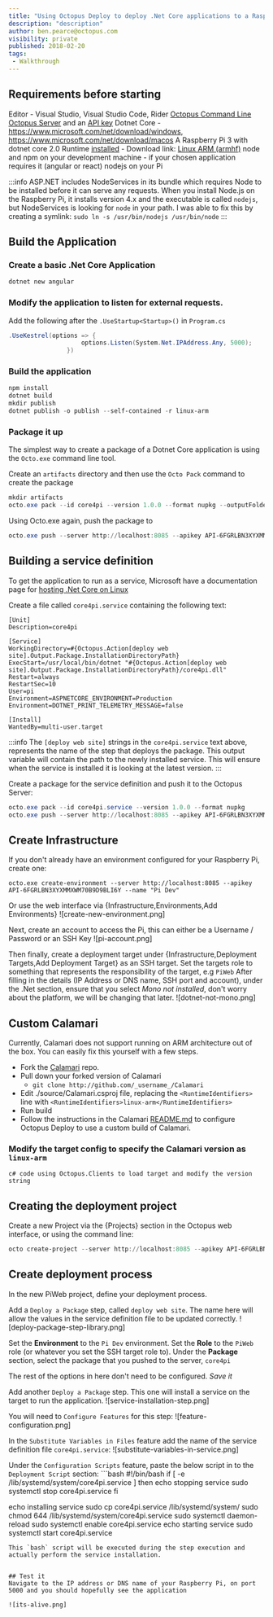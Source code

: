 ```yaml
---
title: "Using Octopus Deploy to deploy .Net Core applications to a Raspberry Pi"
description: "description"
author: ben.pearce@octopus.com
visibility: private
published: 2018-02-20
tags:
 - Walkthrough
---
```


## Requirements before starting
Editor - Visual Studio, Visual Studio Code, Rider
[Octopus Command Line](http://octopus.com/downloads)
[Octopus Server](http://octopus.com/downloads) and an [API key](https://octopus.com/docs/api-and-integration/api/how-to-create-an-api-key)
Dotnet Core - https://www.microsoft.com/net/download/windows, https://www.microsoft.com/net/download/macos
A Raspberry Pi 3 with dotnet core 2.0 Runtime [installed](https://github.com/dotnet/core/blob/master/samples/RaspberryPiInstructions.md)
    - Download link: [Linux ARM (armhf)](https://github.com/dotnet/core-setup)
node and npm on your development machine - if your chosen application requires it (angular or react)
nodejs on your Pi 

:::info
    ASP.NET includes NodeServices in its bundle which requires Node to be installed before it can serve any requests. When you install Node.js on the Raspberry Pi, it installs version 4.x and the executable is called `nodejs`, but NodeServices is looking for `node` in your path. I was able to fix this by creating a symlink: `sudo ln -s /usr/bin/nodejs /usr/bin/node`
:::

## Build the Application

### Create a basic .Net Core Application
```powershell
dotnet new angular
```

### Modify the application to listen for external requests.
Add the following after the `.UseStartup<Startup>()` in `Program.cs`
```c#
.UseKestrel(options => {
                    options.Listen(System.Net.IPAddress.Any, 5000);
                })
```

### Build the application
```powershell
npm install
dotnet build
mkdir publish
dotnet publish -o publish --self-contained -r linux-arm
```

### Package it up

The simplest way to create a package of a Dotnet Core application is using the `Octo.exe` command line tool.

Create an `artifacts` directory and then use the `Octo Pack` command to create the package
```powershell
mkdir artifacts
octo.exe pack --id core4pi --version 1.0.0 --format nupkg --outputFolder artifacts --basePath publish
```

Using Octo.exe again, push the package to 
```powershell
octo.exe push --server http://localhost:8085 --apikey API-6FGRLBN3XYXMMXWM70B9D9BLI6Y --package artifacts\core4pi.1.0.0.nupkg
```

## Building a service definition

To get the application to run as a service, Microsoft have a documentation page for [hosting .Net Core on Linux](https://docs.microsoft.com/en-au/aspnet/core/host-and-deploy/linux-nginx?tabs=aspnetcore2x)

Create a file called `core4pi.service` containing the following text:
```text
[Unit]
Description=core4pi

[Service]
WorkingDirectory=#{Octopus.Action[deploy web site].Output.Package.InstallationDirectoryPath}
ExecStart=/usr/local/bin/dotnet "#{Octopus.Action[deploy web site].Output.Package.InstallationDirectoryPath}/core4pi.dll"
Restart=always
RestartSec=10
User=pi
Environment=ASPNETCORE_ENVIRONMENT=Production
Environment=DOTNET_PRINT_TELEMETRY_MESSAGE=false

[Install]
WantedBy=multi-user.target
```

:::info
The `[deploy web site]` strings in the `core4pi.service` text above, represents the name of the step that deploys the package.
This output variable will contain the path to the newly installed service. This will ensure when the service is installed it is looking at the latest version.
:::

Create a package for the service definition and push it to the Octopus Server:
```powershell
octo.exe pack --id core4pi.service --version 1.0.0 --format nupkg
octo.exe push --server http://localhost:8085 --apikey API-6FGRLBN3XYXMMXWM70B9D9BLI6Y --package core4pi.service.1.0.0.nupkg
```

## Create Infrastructure

If you don't already have an environment configured for your Raspberry Pi, create one:
```
octo.exe create-environment --server http://localhost:8085 --apikey API-6FGRLBN3XYXMMXWM70B9D9BLI6Y --name "Pi Dev"
```
Or use the web interface via {Infrastructure,Environments,Add Environments}
![create-new-environment.png]

Next, create an account to access the Pi, this can either be a Username / Password or an SSH Key
![pi-account.png]

Then finally, create a deployment target under {Infrastructure,Deployment Targets,Add Deployment Target} as an SSH target.
Set the targets role to something that represents the responsibility of the target, e.g `PiWeb`
After filling in the details (IP Address or DNS name, SSH port and account), under the .Net section, ensure that you select _Mono not installed_, don't worry about the platform, we will be changing that later.
![dotnet-not-mono.png]

## Custom Calamari
Currently, Calamari does not support running on ARM architecture out of the box. You can easily fix this yourself with a few steps.
- Fork the [Calamari](https://github.com/OctopusDeploy/Calamari) repo.
- Pull down your forked version of Calamari
    - `git clone http://github.com/_username_/Calamari`
- Edit ./source/Calamari.csproj file, replacing the `<RuntimeIdentifiers>` line with `<RuntimeIdentifiers>linux-arm</RuntimeIdentifiers>`
- Run build
- Follow the instructions in the Calamari [README.md](https://github.com/OctopusDeploy/Calamari/blob/master/README.md) to configure Octopus Deploy to use a custom build of Calamari.

### Modify the target config to specify the Calamari version as `linux-arm`

```
c# code using Octopus.Clients to load target and modify the version string
```

## Creating the deployment project

Create a new Project via the {Projects} section in the Octopus web interface, or using the command line:

```powershell
octo create-project --server http://localhost:8085 --apikey API-6FGRLBN3XYXMMXWM70B9D9BLI6Y --name "PiWeb" --projectgroup "All projects" --lifecycle "Default Lifecycle"
```

## Create deployment process

In the new PiWeb project, define your deployment process. 

Add a `Deploy a Package` step, called `deploy web site`. The name here will allow the values in the service definition file to be updated correctly.
![deploy-package-step-library.png]

Set the **Environment** to the `Pi Dev` environment.
Set the **Role** to the `PiWeb` role (or whatever you set the SSH target role to).
Under the **Package** section, select the package that you pushed to the server, `core4pi`

The rest of the options in here don't need to be configured.
_Save it_


Add another `Deploy a Package` step. This one will install a service on the target to run the application.
![service-installation-step.png]

You will need to `Configure Features` for this step:
![feature-configuration.png]

In the `Substitute Variables in Files` feature add the name of the service definition file `core4pi.service`:
![substitute-variables-in-service.png]

Under the `Configuration Scripts` feature, paste the below script in to the `Deployment Script` section:
​```bash
#!/bin/bash
if [ -e /lib/systemd/system/core4pi.service ]
then
    echo stopping service
    sudo systemctl stop core4pi.service
fi

echo installing service
sudo cp core4pi.service /lib/systemd/system/
sudo chmod 644 /lib/systemd/system/core4pi.service
sudo systemctl daemon-reload
sudo systemctl enable core4pi.service
echo starting service
sudo systemctl start core4pi.service
```
This `bash` script will be executed during the step execution and actually perform the service installation.


## Test it
Navigate to the IP address or DNS name of your Raspberry Pi, on port 5000 and you should hopefully see the application

![its-alive.png]
